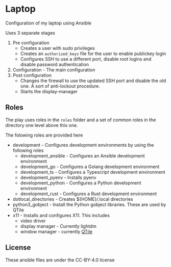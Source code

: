 # Laptop

Configuration of my laptop using Ansible

Uses 3 separate stages

1. Pre configuration
    * Creates a user with sudo privileges
    * Creates an `authorized_keys` file for the user to enable publickey login
    * Configures SSH to use a different port, disable root logins and disable password authentication
2. Configuration - The main configuration
3. Post configuration
    * Changes the firewall to use the updated SSH port and disable the old one.
      A sort of anti-lockout procedure.
    * Starts the display-manager

## Roles

The play uses roles in the `roles` folder and a set of common roles in the directory one level above this one.

The folowing roles are provided here

* development - Configures development environments by using the following roles
    * development_ansible - Configures an Ansible development environment
    * development_go - Configures a Golang development environment
    * development_ts - Configures a Typescript development environment
    * development_pyenv - Installs pyenv
    * development_python - Configures a Python development environment
    * development_rust - Configures a Rust development environment
* dotlocal_directories - Creates ${HOME}/.local directories
* python3_gobject - Install the Python gobject libraries. These are used by QTile
* x11 - Installs and configures X11. This includes
    * video driver
    * display manager - Currently lightdm
    * window manager - currently [QTile](http://www.qtile.org/)
<!-- * xdg_user_dirs - Configures XDG user directories -->

## License

These ansible files are under the CC-BY-4.0 license





<!--
system
    flatpak

applications
    alacritty
    base16-shell
    bat
    exa
    picom
    vagrant

development

themes

shell
    zsh
    ohmyzsh
development
x11

playbook
    aliases
    copyconfig
-->
